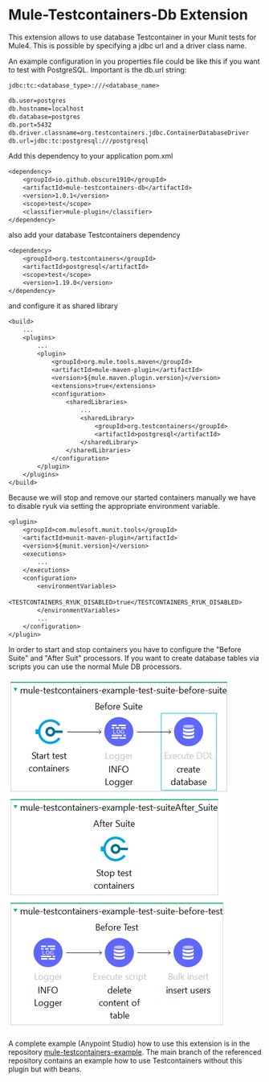 # Mule-Testcontainers-Db Extension

This extension allows to use database Testcontainer in your Munit tests for Mule4. This is possible by specifying a jdbc url and a driver class name.

An example configuration in you properties file could be like this if you want to test with PostgreSQL.
Important is the db.url string: 
```
jdbc:tc:<database_type>:///<database_name>
```

```
db.user=postgres
db.hostname=localhost
db.database=postgres
db.port=5432
db.driver.classname=org.testcontainers.jdbc.ContainerDatabaseDriver
db.url=jdbc:tc:postgresql:///postgresql
```

Add this dependency to your application pom.xml

```
<dependency>
    <groupId>io.github.obscure1910</groupId>
    <artifactId>mule-testcontainers-db</artifactId>
    <version>1.0.1</version>
    <scope>test</scope>
    <classifier>mule-plugin</classifier>
</dependency>
```

also add your database Testcontainers dependency

```
<dependency>
    <groupId>org.testcontainers</groupId>
    <artifactId>postgresql</artifactId>
    <scope>test</scope>
    <version>1.19.0</version>
</dependency>
```

and configure it as shared library
```
<build>
    ...
    <plugins>
        ...
        <plugin>
            <groupId>org.mule.tools.maven</groupId>
            <artifactId>mule-maven-plugin</artifactId>
            <version>${mule.maven.plugin.version}</version>
            <extensions>true</extensions>
            <configuration>
                <sharedLibraries>
                    ...
                    <sharedLibrary>
                        <groupId>org.testcontainers</groupId>
                        <artifactId>postgresql</artifactId>
                    </sharedLibrary>
                </sharedLibraries>
            </configuration>
        </plugin>
    </plugins>
</build>
```

Because we will stop and remove our started containers manually we have to disable ryuk via setting the appropriate environment variable.
```
<plugin>
    <groupId>com.mulesoft.munit.tools</groupId>
    <artifactId>munit-maven-plugin</artifactId>
    <version>${munit.version}</version>
    <executions>
        ...
    </executions>
    <configuration>
        <environmentVariables>
            <TESTCONTAINERS_RYUK_DISABLED>true</TESTCONTAINERS_RYUK_DISABLED>
        </environmentVariables>
        ...
    </configuration>
</plugin>
```

In order to start and stop containers you have to configure the "Before Suite" and "After Suit" processors.
If you want to create database tables via scripts you can use the normal Mule DB processors.

![Screenshot](assets/screenshot.png)

A complete example (Anypoint Studio) how to use this extension is in the repository [mule-testcontainers-example](https://github.com/obscure1910/mule-testcontainers-example/tree/plugin).
The main branch of the referenced repository contains an example how to use Testcontainers without this plugin but with beans.
